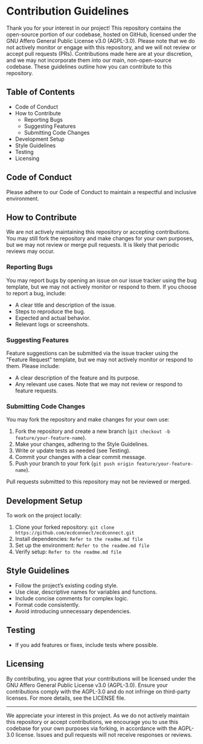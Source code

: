 # Contribution Guidelines

Thank you for your interest in our project! This repository contains the open-source portion of our codebase, hosted on GitHub, licensed under the GNU Affero General Public License v3.0 (AGPL-3.0). Please note that we do not actively monitor or engage with this repository, and we will not review or accept pull requests (PRs). Contributions made here are at your discretion, and we may not incorporate them into our main, non-open-source codebase. These guidelines outline how you can contribute to this repository.

## Table of Contents

- Code of Conduct
- How to Contribute
  - Reporting Bugs
  - Suggesting Features
  - Submitting Code Changes
- Development Setup
- Style Guidelines
- Testing
- Licensing

## Code of Conduct

Please adhere to our Code of Conduct to maintain a respectful and inclusive environment.

## How to Contribute

We are not actively maintaining this repository or accepting contributions. You may still fork the repository and make changes for your own purposes, but we may not review or merge pull requests. It is likely that periodic reviews may occur.

### Reporting Bugs

You may report bugs by opening an issue on our issue tracker using the bug template, but we may not actively monitor or respond to them. If you choose to report a bug, include:

- A clear title and description of the issue.
- Steps to reproduce the bug.
- Expected and actual behavior.
- Relevant logs or screenshots.

### Suggesting Features

Feature suggestions can be submitted via the issue tracker using the "Feature Request" template, but we may not actively monitor or respond to them. Please include:

- A clear description of the feature and its purpose.
- Any relevant use cases. Note that we may not review or respond to feature requests.

### Submitting Code Changes

You may fork the repository and make changes for your own use:

1. Fork the repository and create a new branch (`git checkout -b feature/your-feature-name`).
2. Make your changes, adhering to the Style Guidelines.
3. Write or update tests as needed (see Testing).
4. Commit your changes with a clear commit message.
5. Push your branch to your fork (`git push origin feature/your-feature-name`).

Pull requests submitted to this repository may not be reviewed or merged.

## Development Setup

To work on the project locally:

1. Clone your forked repository: `git clone https://github.com/ecdconnect/ecdconnect.git`
2. Install dependencies: `Refer to the readme.md file`
3. Set up the environment: `Refer to the readme.md file`
4. Verify setup: `Refer to the readme.md file`

## Style Guidelines

- Follow the project’s existing coding style.
- Use clear, descriptive names for variables and functions.
- Include concise comments for complex logic.
- Format code consistently.
- Avoid introducing unnecessary dependencies.

## Testing

- If you add features or fixes, include tests where possible.

## Licensing

By contributing, you agree that your contributions will be licensed under the GNU Affero General Public License v3.0 (AGPL-3.0). Ensure your contributions comply with the AGPL-3.0 and do not infringe on third-party licenses. For more details, see the LICENSE file.

---

We appreciate your interest in this project. As we do not actively maintain this repository or accept contributions, we encourage you to use this codebase for your own purposes via forking, in accordance with the AGPL-3.0 license. Issues and pull requests will not receive responses or reviews.